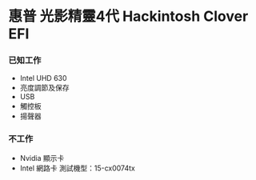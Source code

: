 # 惠普 光影精靈4代 Hackintosh Clover EFI
### 已知工作
- Intel UHD 630
- 亮度調節及保存
- USB
- 觸控板
- 揚聲器
### 不工作
- Nvidia 顯示卡
- Intel 網路卡
測試機型：15-cx0074tx
